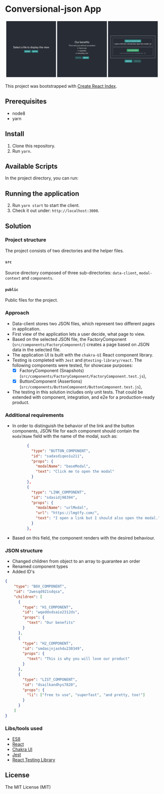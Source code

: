 # Conversional-json App

![UI](conversional-ui.png "UI")

This project was bootstrapped with [Create React Index](https://github.com/facebook/create-react-app).

## Prerequisites

- node8
- yarn

## Install

1. Clone this repository.
2. Run `yarn`.


## Available Scripts

In the project directory, you can run:

## Running the application

2. Run `yarn start` to start the client.
3. Check it out under:  `http://localhost:3000`.

## Solution

### Project structure

The project consists of two directories and the helper files.

#### `src`

Source directory composed of three sub-directories: `data-client`, `modal-context` and `components`.

#### `public`

Public files for the project.

### Approach

* Data-client stores two JSON files, which represent two different pages in application.
* First view of the application lets a user decide, what page to view.
* Based on the selected JSON file, the FactoryComponent (`src/components/FactoryComponent/`) creates a page based on JSON data in the selected file.
* The application UI is built with the `chakra-UI` React component library.
* Testing is completed with `Jest` and `@testing-library/react`. The following components were tested, for showcase purposes:
    - [x] FactoryComponent (Snapshots) (`src/components/FactoryComponent/FactoryComponent.test.js`),
    - [x] ButtonComponent (Assertions) (`src/components/ButtonComponent/ButtonComponent.test.js`),
* The testing in this solution includes only unit tests. That could be extended with component, integration, and e2e for
a production-ready product.

### Additional requirements

* In order to distinguish the behavior of the link and the button components, JSON file for each component should contain the `modalName` field with the name of the modal, such as:
```json
          {
            "type": "BUTTON_COMPONENT",
            "id": "sadasdiqeo1u211",
            "props": {
              "modalName": "baseModal",
              "text": "Click me to open the modal"
            }
          },
          {
            "type": "LINK_COMPONENT",
            "id": "sdasidj98394",
            "props": {
              "modalName": "urlModal",
              "url": "https://lmgtfy.com/",
              "text": "I open a link but I should also open the modal."
            }
          },
```
* Based on this field, the component renders with the desired behaviour.

### JSON structure
* Changed children from object to an array to guarantee an order
* Renamed component types
* Added ID's

```json
{
    "type": "BOX_COMPONENT",
    "id": "2wesqd921sdqsa",
    "children": [
      {
        "type": "H1_COMPONENT",
        "id": "wqeddxdsaio2312ds",
        "props": {
          "text": "Our benefits"
        }
      },
      {
        "type": "H2_COMPONENT",
        "id": "smdasjnjashdu230349",
        "props": {
          "text": "This is why you will love our product"
        }
      },
      {
        "type": "LIST_COMPONENT",
        "id": "dsailkandhys7820",
        "props": {
          "li": ["free to use", "superfast", "and pretty, too!"]
        }
      }
    ]
}
```

### Libs/tools used

* [ES8](https://www.ecma-international.org/ecma-262/8.0/)
* [React](https://facebook.github.io/react/)
* [Chakra UI](https://chakra-ui.com/)
* [Jest](http://facebook.github.io/jest/)
* [React Testing Library](https://testing-library.com/)

## License

The MIT License (MIT)
